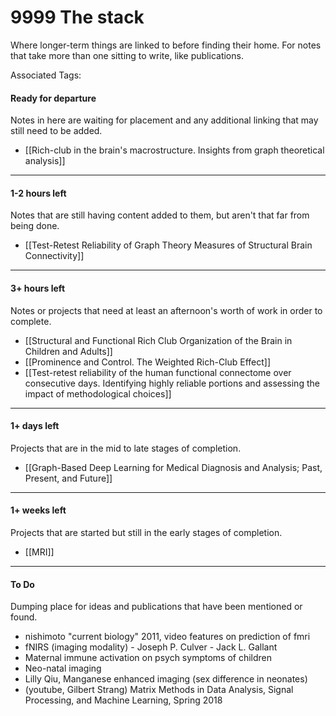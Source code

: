 # 9999 The stack
Where longer-term things are linked to before finding their home. For notes that take more than one sitting to write, like publications.

Associated Tags: 

#### Ready for departure
Notes in here are waiting for placement and any additional linking that may still need to be added.
- [[Rich-club in the brain's macrostructure. Insights from graph theoretical analysis]]

---
#### 1-2 hours left
Notes that are still having content added to them, but aren't that far from being done.
- [[Test-Retest Reliability of Graph Theory Measures of Structural Brain Connectivity]]

---
#### 3+ hours left
Notes or projects that need at least an afternoon's worth of work in order to complete.
- [[Structural and Functional Rich Club Organization of the Brain in Children and Adults]]
- [[Prominence and Control. The Weighted Rich-Club Effect]]
- [[Test-retest reliability of the human functional connectome over consecutive days. Identifying highly reliable portions and assessing the impact of methodological choices]]

---
#### 1+ days left
Projects that are in the mid to late stages of completion.
- [[Graph-Based Deep Learning for Medical Diagnosis and Analysis; Past, Present, and Future]]
---
#### 1+ weeks left
Projects that are started but still in the early stages of completion.
- [[MRI]]


--- 
#### To Do
Dumping place for ideas and publications that have been mentioned or found.
- nishimoto "current biology" 2011, video features on prediction of fmri
- fNIRS (imaging modality)
		- Joseph P. Culver
		- Jack L. Gallant
- Maternal immune activation on psych symptoms of children
- Neo-natal imaging
- Lilly Qiu, Manganese enhanced imaging (sex difference in neonates)
- (youtube, Gilbert Strang) Matrix Methods in Data Analysis, Signal Processing, and Machine Learning, Spring 2018